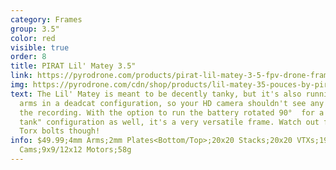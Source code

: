 ```yaml
---
category: Frames
group: 3.5"
color: red
visible: true
order: 8
title: PIRAT Lil' Matey 3.5"
link: https://pyrodrone.com/products/pirat-lil-matey-3-5-fpv-drone-frame-1
img: https://pyrodrone.com/cdn/shop/products/lil-matey-35-pouces-by-piratframes-1_f7193e7a-9b6b-48b2-953d-927f487852c7_1200x1200.jpg?v=1646783361
text: The Lil' Matey is meant to be decently tanky, but it's also running the
  arms in a deadcat configuration, so your HD camera shouldn't see any props in
  the recording. With the option to run the battery rotated 90°  for a "toilet
  tank" configuration as well, it's a very versatile frame. Watch out for the
  Torx bolts though!
info: $49.99;4mm Arms;2mm Plates<Bottom/Top>;20x20 Stacks;20x20 VTXs;19/20mm
  Cams;9x9/12x12 Motors;58g
---
```

